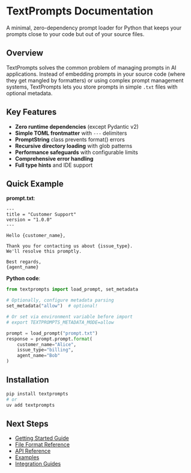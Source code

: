 # TextPrompts Documentation

A minimal, zero-dependency prompt loader for Python that keeps your prompts close to your code but out of your source files.

## Overview

TextPrompts solves the common problem of managing prompts in AI applications. Instead of embedding prompts in your source code (where they get mangled by formatters) or using complex prompt management systems, TextPrompts lets you store prompts in simple `.txt` files with optional metadata.

## Key Features

- **Zero runtime dependencies** (except Pydantic v2)
- **Simple TOML frontmatter** with `---` delimiters
- **PromptString** class prevents format() errors
- **Recursive directory loading** with glob patterns
- **Performance safeguards** with configurable limits
- **Comprehensive error handling**
- **Full type hints** and IDE support

## Quick Example

**prompt.txt**:
```
---
title = "Customer Support"
version = "1.0.0"
---

Hello {customer_name},

Thank you for contacting us about {issue_type}.
We'll resolve this promptly.

Best regards,
{agent_name}
```

**Python code**:
```python
from textprompts import load_prompt, set_metadata

# Optionally, configure metadata parsing
set_metadata("allow")  # optional!

# Or set via environment variable before import
# export TEXTPROMPTS_METADATA_MODE=allow

prompt = load_prompt("prompt.txt")
response = prompt.prompt.format(
    customer_name="Alice",
    issue_type="billing",
    agent_name="Bob"
)
```

## Installation

```bash
pip install textprompts
# or
uv add textprompts
```

## Next Steps

- [Getting Started Guide](getting-started.md)
- [File Format Reference](file-format.md)
- [API Reference](api-reference.md)
- [Examples](examples.md)
- [Integration Guides](integrations.md)